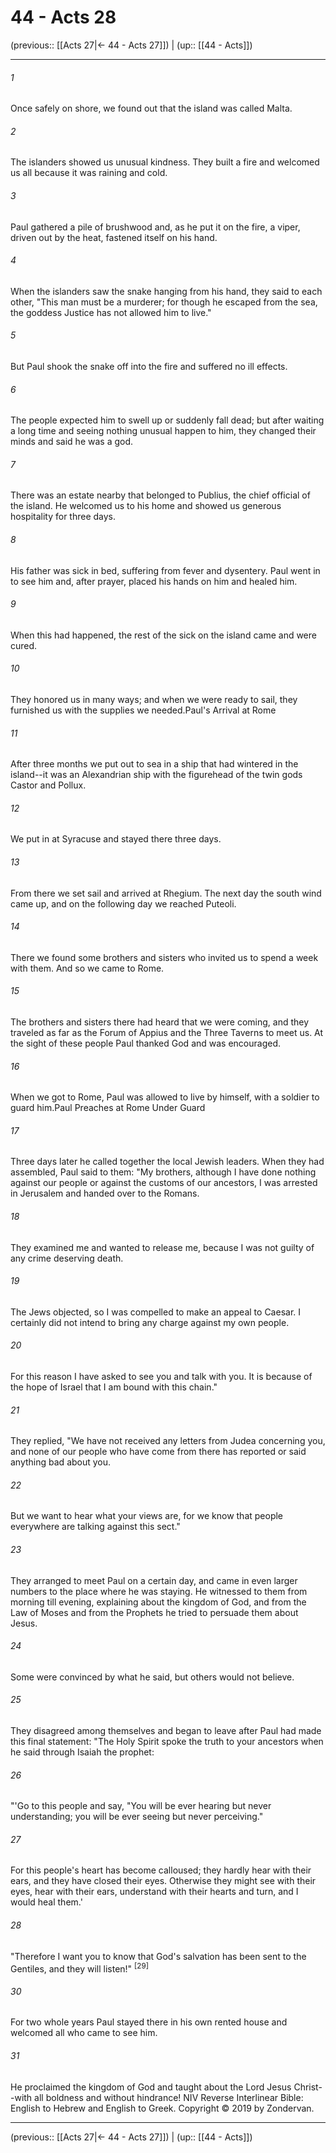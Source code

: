# 44 - Acts 28

(previous:: [[Acts 27|← 44 - Acts 27]]) | (up:: [[44 - Acts]])

***


###### 1 
Once safely on shore, we found out that the island was called Malta. 

###### 2 
The islanders showed us unusual kindness. They built a fire and welcomed us all because it was raining and cold. 

###### 3 
Paul gathered a pile of brushwood and, as he put it on the fire, a viper, driven out by the heat, fastened itself on his hand. 

###### 4 
When the islanders saw the snake hanging from his hand, they said to each other, "This man must be a murderer; for though he escaped from the sea, the goddess Justice has not allowed him to live." 

###### 5 
But Paul shook the snake off into the fire and suffered no ill effects. 

###### 6 
The people expected him to swell up or suddenly fall dead; but after waiting a long time and seeing nothing unusual happen to him, they changed their minds and said he was a god. 

###### 7 
There was an estate nearby that belonged to Publius, the chief official of the island. He welcomed us to his home and showed us generous hospitality for three days. 

###### 8 
His father was sick in bed, suffering from fever and dysentery. Paul went in to see him and, after prayer, placed his hands on him and healed him. 

###### 9 
When this had happened, the rest of the sick on the island came and were cured. 

###### 10 
They honored us in many ways; and when we were ready to sail, they furnished us with the supplies we needed.Paul's Arrival at Rome 

###### 11 
After three months we put out to sea in a ship that had wintered in the island--it was an Alexandrian ship with the figurehead of the twin gods Castor and Pollux. 

###### 12 
We put in at Syracuse and stayed there three days. 

###### 13 
From there we set sail and arrived at Rhegium. The next day the south wind came up, and on the following day we reached Puteoli. 

###### 14 
There we found some brothers and sisters who invited us to spend a week with them. And so we came to Rome. 

###### 15 
The brothers and sisters there had heard that we were coming, and they traveled as far as the Forum of Appius and the Three Taverns to meet us. At the sight of these people Paul thanked God and was encouraged. 

###### 16 
When we got to Rome, Paul was allowed to live by himself, with a soldier to guard him.Paul Preaches at Rome Under Guard 

###### 17 
Three days later he called together the local Jewish leaders. When they had assembled, Paul said to them: "My brothers, although I have done nothing against our people or against the customs of our ancestors, I was arrested in Jerusalem and handed over to the Romans. 

###### 18 
They examined me and wanted to release me, because I was not guilty of any crime deserving death. 

###### 19 
The Jews objected, so I was compelled to make an appeal to Caesar. I certainly did not intend to bring any charge against my own people. 

###### 20 
For this reason I have asked to see you and talk with you. It is because of the hope of Israel that I am bound with this chain." 

###### 21 
They replied, "We have not received any letters from Judea concerning you, and none of our people who have come from there has reported or said anything bad about you. 

###### 22 
But we want to hear what your views are, for we know that people everywhere are talking against this sect." 

###### 23 
They arranged to meet Paul on a certain day, and came in even larger numbers to the place where he was staying. He witnessed to them from morning till evening, explaining about the kingdom of God, and from the Law of Moses and from the Prophets he tried to persuade them about Jesus. 

###### 24 
Some were convinced by what he said, but others would not believe. 

###### 25 
They disagreed among themselves and began to leave after Paul had made this final statement: "The Holy Spirit spoke the truth to your ancestors when he said through Isaiah the prophet: 

###### 26 
"'Go to this people and say, "You will be ever hearing but never understanding; you will be ever seeing but never perceiving." 

###### 27 
For this people's heart has become calloused; they hardly hear with their ears, and they have closed their eyes. Otherwise they might see with their eyes, hear with their ears, understand with their hearts and turn, and I would heal them.' 

###### 28 
"Therefore I want you to know that God's salvation has been sent to the Gentiles, and they will listen!" <sup class="versenum">[29]</sup> 

###### 30 
For two whole years Paul stayed there in his own rented house and welcomed all who came to see him. 

###### 31 
He proclaimed the kingdom of God and taught about the Lord Jesus Christ--with all boldness and without hindrance! NIV Reverse Interlinear Bible: English to Hebrew and English to Greek. Copyright © 2019 by Zondervan.

***

(previous:: [[Acts 27|← 44 - Acts 27]]) | (up:: [[44 - Acts]])

